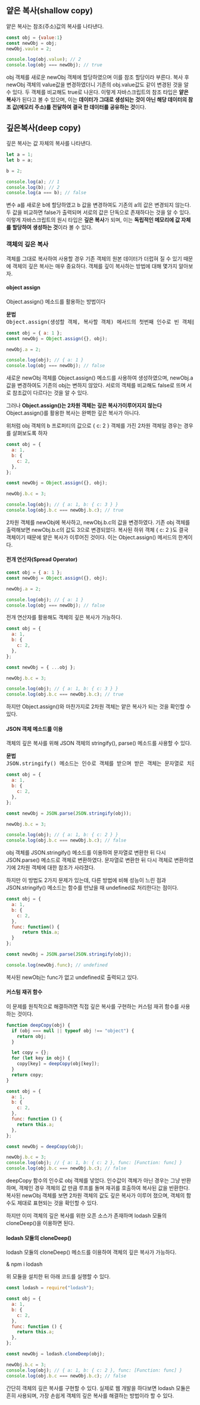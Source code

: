 <h2>얕은 복사(shallow copy)</h2>

<p>얕은 복사는 참조(주소)값의 복사를 나타낸다.</p>

```javascript
const obj = {value:1}
const newObj = obj;
newObj.vaule = 2;

console.log(obj.value); // 2
console.log(obj === newObj); // true
```

<p>obj 객체를 새로운 newObj 객체에 할당하였으며 이를 참조 할당이라 부른다. 복사 후 newObj 객체의 value값을 변경하였더니 기존의 obj.value값도 같이 변경된 것을 알 수 있다. 두 객체를 비교해도 true로 나온다. 이렇게 자바스크립트의 참조 타입은 <b>얕은 복사</b>가 된다고 볼 수 있으며, 이는 <b>데이터가 그대로 생성되는 것이 아닌 해당 데이터의 참조 값(메모리 주소)를 전달하여 결국 한 데이터를 공유하는 것</b>이다.</p>

<h2>깊은복사(deep copy)</h2>
<p>깊은 복사는 값 자체의 복사를 나타낸다.</p>

```javascript
let a = 1;
let b = a;

b = 2;

console.log(a); // 1
console.log(b); // 2
console.log(a === b); // false
```

<p>변수 a를 새로운 b에 할당하였고 b 값을 변경하여도 기존의 a의 값은 변경되지 않는다. 두 값을 비교하면 false가 출력되며 서로의 값은 단독으로 존재하다는 것을 알 수 있다. 이렇게 자바스크립트의 원시 타입은 <b>깊은 복사</b>가 되며, 이는 <b>독립적인 메모리에 값 자체를 할당하여 생성하는 것</b>이라 볼 수 있다.</p>

<h3>객체의 깊은 복사</h3>
<p>객체를 그대로 복사하여 사용할 경우 기존 객체의 원본 데이터가 더럽혀 질 수 있기 때문에 객체의 깊은 복사는 매우 중요하다. 객체를 깊이 복사하는 방법에 대해 몇가지 알아보자.</p>

<h4>object assign</h4>
<p>Object.assign() 메소드를 활용하는 방법이다</p>
<pre>
<b>문법</b>
Object.assign(생성할 객체, 복사할 객체) 메서드의 첫번째 인수로 빈 객체를 넣어주며, 두번째 인수로 할당할 객체를 넣으면 된다.
</pre>

```javascript
const obj = { a: 1 };
const newObj = Object.assign({}, obj);

newObj.a = 2;

console.log(obj); // { a: 1 }
console.log(obj === newObj); // false
```

<p>새로운 newObj 객체를 Object.assign() 메소드를 사용하여 생성하였으며, newObj.a 값을 변경하여도 기존의 obj는 변하지 않았다. 서로의 객체를 비교해도 false로 뜨며 서로 참조값이 다르다는 것을 알 수 있다.</p>

<p>그러나 <b>Object.assign()는 2차원 객체는 깊은 복사가이루어지지 않는다</b>Object.assign()를 활용한 복사는 완벽한 깊은 복사가 아니다. </p>

<p>위처럼 obj 객체의 b 프로퍼티의 값으로 { c: 2 } 객체를 가진 2차원 객체일 경우는 경우를 살펴보도록 하자</p>

```javascript
const obj = {
  a: 1,
  b: {
    c: 2,
  },
};

const newObj = Object.assign({}, obj);

newObj.b.c = 3;

console.log(obj); // { a: 1, b: { c: 3 } }
console.log(obj.b.c === newObj.b.c); // true
```

<p>2차원 객체를 newObj에 복사하고, newObj.b.c의 값을 변경하였다. 기존 obj 객체를 출력해보면 newObj.b.c의 값도 3으로 변경되었다. 복사된 하위 객체 { c: 2 }도 결국 객체이기 때문에 얕은 복사가 이루어진 것이다. 이는 Object.assign() 메서드의 한계이다.</p> 

<h4>전개 연산자(Spread Operator)</h4>

```javascript
const obj = { a: 1 };
const newObj = Object.assign({}, obj);

newObj.a = 2;

console.log(obj); // { a: 1 }
console.log(obj === newObj); // false
```

<p>전개 연산자를 활용해도 객체의 깊은 복사가 가능하다.</p>

```javascript
const obj = {
  a: 1,
  b: {
    c: 2,
  },
};

const newObj = { ...obj };

newObj.b.c = 3;

console.log(obj); // { a: 1, b: { c: 3 } }
console.log(obj.b.c === newObj.b.c); // true
```
<p>하지만 Object.assign()와 마찬가지로 2차원 객체는 얕은 복사가 되는 것을 확인할 수 있다.</p>

<h4>JSON 객체 메소드를 이용</h4>

<p>객체의 깊은 복사를 위해 JSON 객체의 stringify(), parse() 메소드를 사용할 수 있다.</p>

<pre>
<b>문법</b>
JSON.stringify() 메소드는 인수로 객체를 받으며 받은 객체는 문자열로 치환되며, JSON.parse() 메소드는 문자열을 인수로 받으며, 받은 문자열을 객체로 치환한다.
</pre>

```javascript
const obj = {
  a: 1,
  b: {
    c: 2,
  },
};

const newObj = JSON.parse(JSON.stringify(obj));

newObj.b.c = 3;

console.log(obj); // { a: 1, b: { c: 2 } }
console.log(obj.b.c === newObj.b.c); // false
```
<p>obj 객체를 JSON.stringify() 메소드를 이용하여 문자열로 변환한 뒤 다시 JSON.parse() 메소드로 객체로 변환하였다. 문자열로 변환한 뒤 다시 객체로 변환하였기에 2차원 객체에 대한 참조가 사라졌다. </p>

<p>하지만 이 방법도 2가지 문제가 있는데, 다른 방법에 비해 성능이 느린 점과 JSON.stringify() 메소드는 함수를 만났을 때 undefined로 처리한다는 점이다.</p>

```javascript
const obj = {
  a: 1,
  b: {
    c: 2,
  },
  func: function() {
      return this.a;
  }
};

const newObj = JSON.parse(JSON.stringify(obj));

console.log(newObj.func); // undefined
```

<p>복사된 newObj는 func가 없고 undefined로 출력되고 있다.</p>

<h4>커스텀 재귀 함수</h4>
<p>이 문제를 원칙적으로 해결하려면 직접 깊은 복사를 구현하는 커스텀 재귀 함수를 사용하는 것이다.</p>

```javascript
function deepCopy(obj) {
  if (obj === null || typeof obj !== "object") {
    return obj;
  }

  let copy = {};
  for (let key in obj) {
    copy[key] = deepCopy(obj[key]);
  }
  return copy;
}

const obj = {
  a: 1,
  b: {
    c: 2,
  },
  func: function () {
    return this.a;
  },
};

const newObj = deepCopy(obj);

newObj.b.c = 3;
console.log(obj); // { a: 1, b: { c: 2 }, func: [Function: func] }
console.log(obj.b.c === newObj.b.c); // false
```

<p>deepCopy 함수의 인수로 obj 객체를 넣었다. 인수값이 객체가 아닌 경우는 그냥 반환하며, 객체인 경우 객체의 값 만큼 루프를 돌며 재귀를 호출하여 복사된 값을 반환한다. 복사된 newObj 객체를 보면 2차원 객체의 값도 깊은 복사가 이루어 졌으며, 객체의 함수도 제대로 표현되는 것을 확인할 수 있다.
</p>
<p>하지만 이미 객체의 깊은 복사를 위한 오픈 소스가 존재하며 lodash 모듈의 cloneDeep()을 이용하면 된다.</p>

<h4>lodash 모듈의 cloneDeep()</h4>
<p>lodash 모듈의 cloneDeep() 메소드를 이용하여 객체의 깊은 복사가 가능하다.</p>

<p>& npm i lodash</p>

<p>위 모듈을 설치한 뒤 아래 코드를 실행할 수 있다.</p>

```javascript
const lodash = require("lodash");

const obj = {
  a: 1,
  b: {
    c: 2,
  },
  func: function () {
    return this.a;
  },
};

const newObj = lodash.cloneDeep(obj);

newObj.b.c = 3;
console.log(obj); // { a: 1, b: { c: 2 }, func: [Function: func] }
console.log(obj.b.c === newObj.b.c); // false
```

<p>간단히 객체의 깊은 복사를 구현할 수 있다. 실제로 웹 개발을 하다보면 lodash 모듈은 흔히 사용되며, 가장 손쉽게 객체의 깊은 복사를 해결하는 방법이라 할 수 있다.</p>